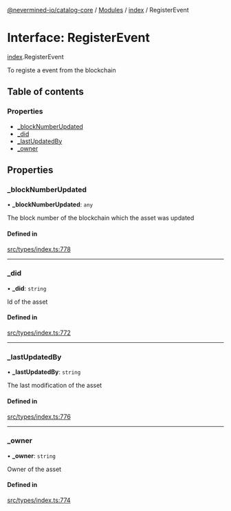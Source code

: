 [@nevermined-io/catalog-core](../README.md) / [Modules](../modules.md) / [index](../modules/index.md) / RegisterEvent

# Interface: RegisterEvent

[index](../modules/index.md).RegisterEvent

To registe a event from the blockchain

## Table of contents

### Properties

- [\_blockNumberUpdated](index.RegisterEvent.md#_blocknumberupdated)
- [\_did](index.RegisterEvent.md#_did)
- [\_lastUpdatedBy](index.RegisterEvent.md#_lastupdatedby)
- [\_owner](index.RegisterEvent.md#_owner)

## Properties

### \_blockNumberUpdated

• **\_blockNumberUpdated**: `any`

The block number of the blockchain which the asset was updated

#### Defined in

[src/types/index.ts:778](https://github.com/nevermined-io/components-catalog/blob/bd89666/lib/src/types/index.ts#L778)

___

### \_did

• **\_did**: `string`

Id of the asset

#### Defined in

[src/types/index.ts:772](https://github.com/nevermined-io/components-catalog/blob/bd89666/lib/src/types/index.ts#L772)

___

### \_lastUpdatedBy

• **\_lastUpdatedBy**: `string`

The last modification of the asset

#### Defined in

[src/types/index.ts:776](https://github.com/nevermined-io/components-catalog/blob/bd89666/lib/src/types/index.ts#L776)

___

### \_owner

• **\_owner**: `string`

Owner of the asset

#### Defined in

[src/types/index.ts:774](https://github.com/nevermined-io/components-catalog/blob/bd89666/lib/src/types/index.ts#L774)

